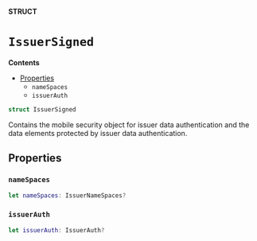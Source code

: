 **STRUCT**

# `IssuerSigned`

**Contents**

- [Properties](#properties)
  - `nameSpaces`
  - `issuerAuth`

```swift
struct IssuerSigned
```

Contains the mobile security object for issuer data authentication and the data elements protected by issuer data authentication.

## Properties
### `nameSpaces`

```swift
let nameSpaces: IssuerNameSpaces?
```

### `issuerAuth`

```swift
let issuerAuth: IssuerAuth?
```
